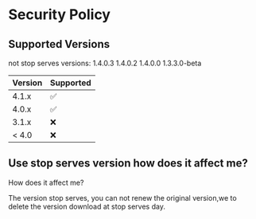 # Security Policy

## Supported Versions

not stop serves versions:
1.4.0.3
1.4.0.2
1.4.0.0
1.3.3.0-beta

| Version | Supported          |
| ------- | ------------------ |
| 4.1.x   | :white_check_mark: |
| 4.0.x   | :white_check_mark: |
| 3.1.x   | :x:                |
| < 4.0   | :x:                |

## Use stop serves version how does it affect me?

How does it affect me?

The version stop serves, you can not renew the original version,we to delete the version download at stop serves day.
